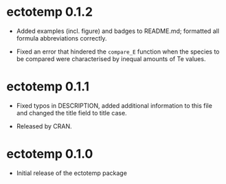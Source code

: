 # ectotemp 0.1.2

* Added examples (incl. figure) and badges to README.md; formatted all formula abbreviations correctly.

* Fixed an error that hindered the ``compare_E`` function when the species to be compared were characterised by inequal amounts of Te values.

# ectotemp 0.1.1

* Fixed typos in DESCRIPTION, added additional information to this file and changed the title field to title case.

* Released by CRAN.

# ectotemp 0.1.0

* Initial release of the ectotemp package
